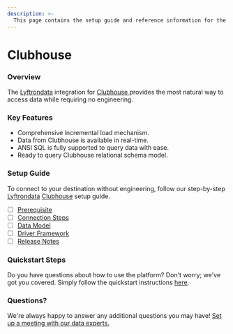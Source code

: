 ```yaml
---
description: >-
  This page contains the setup guide and reference information for the Clubhouse source connector.
---
```


# Clubhouse

### Overview

The [Lyftrondata](https://www.lyftrondata.com/) integration for [Clubhouse](https://www.lyftrondata.com/integration/clubhouse/)[ ](https://www.lyftrondata.com/integration/clubhouse/)provides the most natural way to access data while requiring no engineering.

### Key Features

* Comprehensive incremental load mechanism.
* Data from Clubhouse is available in real-time.&#x20;
* ANSI SQL is fully supported to query data with ease.
* Ready to query Clubhouse relational schema model.

### Setup Guide

To connect to your destination without engineering, follow our step-by-step [Lyftrondata](https://www.lyftrondata.com/)  [Clubhouse](https://www.lyftrondata.com/integration/clubhouse/) setup guide.

* [ ] [Prerequisite](../../sales-analytics/clubhouse/prerequisite.md)
* [ ] [Connection Steps](../../sales-analytics/clubhouse/connection-steps.md)
* [ ] [Data Model](../../sales-analytics/clubhouse/data-model/)
* [ ] [Driver Framework](../../sales-analytics/clubhouse/driver-framework/)
* [ ] [Release Notes](../../sales-analytics/clubhouse/release-notes.md)

### Quickstart Steps

Do you have questions about how to use the platform? Don't worry; we've got you covered. Simply follow the quickstart instructions [here](../../../quickstart-steps.md).

### Questions? <a href="#questions" id="questions"></a>

We're always happy to answer any additional questions you may have! [Set up a meeting with our data experts.](https://www.lyftrondata.com/book-a-meeting/)

